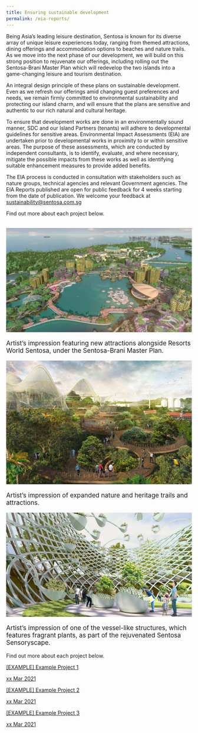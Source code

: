 ```yaml
---
title: Ensuring sustainable development
permalink: /eia-reports/
---
```

<div>
  <p>
   Being Asia’s leading leisure destination, Sentosa is known for its diverse array of unique leisure experiences today, ranging from themed attractions, 
    dining offerings and accommodation options to beaches and nature trails. As we move into the next phase of our development, we will build on this strong position 
    to rejuvenate our offerings, including rolling out the Sentosa-Brani Master Plan which will redevelop the two islands into a game-changing leisure and tourism destination.
  </p>
  <p>
    An integral design principle of these plans on sustainable development. Even as we refresh our offerings amid changing guest preferences and needs, 
    we remain firmly committed to environmental sustainability and protecting our island charm, and will ensure that the plans are sensitive and authentic 
    to our rich natural and cultural heritage.
  </p>
  <p>
    To ensure that development works are done in an environmentally sound manner, SDC and our Island Partners (tenants) will adhere to developmental guidelines 
    for sensitive areas. Environmental Impact Assessments (EIA) are undertaken prior to developmental works in proximity to or within sensitive areas. 
    The purpose of these assessments, which are conducted by independent consultants, is to identify, evaluate, and where necessary, mitigate the possible impacts 
    from these works as well as identifying suitable enhancement measures to provide added benefits.
  </p>
  <p>
    The EIA process is conducted in consultation with stakeholders such as nature groups, technical agencies and relevant Government agencies. The EIA Reports 
    published are open for public feedback for 4 weeks starting from the date of publication. We welcome your feedback at
    <a href="mailto:sustainability@sentosa.com.sg">sustainability@sentosa.com.sg </a>
  </p>
  <p>Find out more about each project below.</p><br>
</div>
<div class="row">
    <div class="col is-4">
        <img class="EIAImage" src="/images/eia/2.jpg" >
        <p style="font-size: 17px;">Artist’s impression featuring new attractions alongside Resorts World Sentosa, under the Sentosa-Brani Master Plan. </p>
    </div>
    <div class="col is-4">
        <img class="EIAImage" src="/images/eia/4.jpg" >
        <p style="font-size: 17px;">Artist’s impression of expanded nature and heritage trails and attractions.</p>
    </div>
    <div class="col is-4">
        <img class="EIAImage" src="/images/eia/16.jpg" >
        <p style="font-size: 17px;">Artist’s impression of one of the vessel-like structures, which features fragrant plants, as part of the rejuvenated Sentosa Sensoryscape.</p>
    </div>
</div>
<p>Find out more about each project below.</p>
<div class="row">
  <a id="eia_link_box" class="col is-4" href="/resources/EIA-Reports/reportPages/example-project-1/">
    <div class="EIAImageRow_Col">
        <p>[EXAMPLE] Example Project 1 </p>
        <p>xx Mar 2021</p>
    </div>
  </a>
  <a id="eia_link_box" class="col is-4" href="/resources/EIA-Reports/reportPages/example-project-2/">
    <div class="EIAImageRow_Col">
      <p>[EXAMPLE] Example Project 2 </p>
        <p>xx Mar 2021</p>
    </div>
  </a>   
  <a id="eia_link_box" class="col is-4" href="/resources/EIA-Reports/reportPages/example-project-3/">
    <div class="EIAImageRow_Col">
        <p>[EXAMPLE] Example Project 3 </p>
        <p>xx Mar 2021</p>
    </div>
  </a>  
</div>